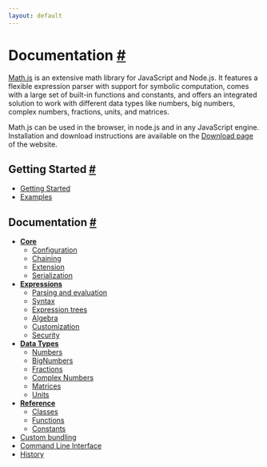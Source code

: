 ```yaml
---
layout: default
---
```


<h1 id="documentation">Documentation <a href="#documentation" title="Permalink">#</a></h1>

[Math.js](http://mathjs.org) is an extensive math library for JavaScript and Node.js. It features a flexible expression parser with support for symbolic computation, comes with a large set of built-in functions and constants, and offers an integrated solution to work with different data types like numbers, big numbers, complex numbers, fractions, units, and matrices.

Math.js can be used in the browser, in node.js and in any JavaScript engine. Installation and download instructions are available on the [Download page](http://mathjs.org/download.html) of the website.

<h2 id="getting-started">Getting Started <a href="#getting-started" title="Permalink">#</a></h2>

- [Getting Started](getting_started.html)
- [Examples](http://mathjs.org/examples/index.html)

<h2 id="documentation">Documentation <a href="#documentation" title="Permalink">#</a></h2>

- **[Core](core/index.html)**
  - [Configuration](core/configuration.html)
  - [Chaining](core/chaining.html)
  - [Extension](core/extension.html)
  - [Serialization](core/serialization.html)
- **[Expressions](expressions/index.html)**
  - [Parsing and evaluation](expressions/parsing.html)
  - [Syntax](expressions/syntax.html)
  - [Expression trees](expressions/expression_trees.html)
  - [Algebra](expressions/algebra.html)
  - [Customization](expressions/customization.html)
  - [Security](expressions/security.md)
- **[Data Types](datatypes/index.html)**
  - [Numbers](datatypes/numbers.html)
  - [BigNumbers](datatypes/bignumbers.html)
  - [Fractions](datatypes/fractions.html)
  - [Complex Numbers](datatypes/complex_numbers.html)
  - [Matrices](datatypes/matrices.html)
  - [Units](datatypes/units.html)
- **[Reference](reference/index.html)**
  - [Classes](reference/classes.html)
  - [Functions](reference/functions.html)
  - [Constants](reference/constants.html)
- [Custom bundling](custom_bundling.html)
- [Command Line Interface](command_line_interface.html)
- [History](../history.html)
